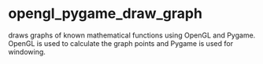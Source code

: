 # opengl_pygame_draw_graph
draws graphs of known mathematical functions using OpenGL and Pygame. OpenGL is used to calculate the graph points and Pygame is used for windowing.
